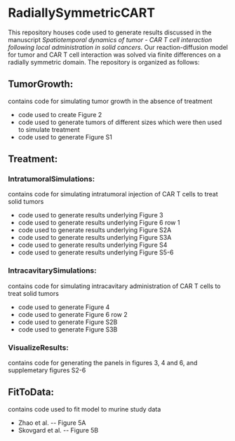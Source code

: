 # RadiallySymmetricCART
This repository houses code used to generate results discussed in the manuscript *Spatiotemporal dynamics of tumor - CAR T cell interaction following local administration in solid cancers*. Our reaction-diffusion model for tumor and CAR T cell interaction was solved via finite differences on a radially symmetric domain. The repository is organized as follows:

## TumorGrowth: 
contains code for simulating tumor growth in the absence of treatment
- code used to create Figure 2
- code used to generate tumors of different sizes which were then used to simulate treatment
- code used to generate Figure S1

## Treatment:
### IntratumoralSimulations:
contains code for simulating intratumoral injection of CAR T cells to treat solid tumors
- code used to generate results underlying Figure 3
- code used to generate results underlying  Figure 6 row 1
- code used to generate results underlying  Figure S2A
- code used to generate results underlying  Figure S3A
- code used to generate results underlying  Figure S4
- code used to generate results underlying  Figure S5-6
### IntracavitarySimulations:
contains code for simulating intracavitary administration of CAR T cells to treat solid tumors
- code used to generate Figure 4
- code used to generate Figure 6 row 2
- code used to generate Figure S2B
- code used to generate Figure S3B
### VisualizeResults:
contains code for generating the panels in figures 3, 4 and 6, and supplemetary figures S2-6

## FitToData:
contains code used to fit model to murine study data
  - Zhao et al. -- Figure 5A
  - Skovgard et al. -- Figure 5B
  
